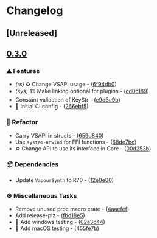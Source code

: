 # Changelog

## [Unreleased]

## [0.3.0](https://github.com/inflation/vapoursynth4-rs/compare/vapoursynth4-sys-v0.2.0...vapoursynth4-sys-v0.3.0)

### ⛰️ Features

- *(rs)* :recycle: Change VSAPI usage - ([6f94db0](https://github.com/inflation/vapoursynth4-rs/commit/6f94db0397cffe55937e288d795c3f9bdefcd209))
- *(sys)* :building_construction: Make linking optional for plugins - ([cd0c189](https://github.com/inflation/vapoursynth4-rs/commit/cd0c1892d8fdd23f349126b524bced5b6fcd8bfa))
- Constant validation of KeyStr - ([e9d6e9b](https://github.com/inflation/vapoursynth4-rs/commit/e9d6e9b40dd5860175f7773fb4c65571d6788b18))
- :construction_worker: Initial CI config - ([266ebf5](https://github.com/inflation/vapoursynth4-rs/commit/266ebf50c7a1c9d6e61700f98fe9f2cb5c261100))

### 🚜 Refactor

- Carry VSAPI in structs - ([659d840](https://github.com/inflation/vapoursynth4-rs/commit/659d840e303ea2e46f04b2888b687d81f17a2dac))
- Use `system-unwind` for FFI functions - ([68de7bc](https://github.com/inflation/vapoursynth4-rs/commit/68de7bcf6637573cf87f478ee081126153cbbc78))
- ♻️ Change API to use its interface in Core - ([00d253b](https://github.com/inflation/vapoursynth4-rs/commit/00d253b993f7ca0d38783c675c49386852808ba3))

### 📦 Dependencies

- Update `VapourSynth` to R70 - ([12e0e00](https://github.com/inflation/vapoursynth4-rs/commit/12e0e00e8b252a3e6525373f175a820ab90a0724))

### ⚙️ Miscellaneous Tasks

- Remove unused proc macro crate - ([4aaefef](https://github.com/inflation/vapoursynth4-rs/commit/4aaefeffc6f6040924b4d0c91dc0069a7272c90c))
- Add release-plz - ([fbd18e5](https://github.com/inflation/vapoursynth4-rs/commit/fbd18e559c79379e9b922d96fafb277a5f61da1f))
- 👷 Add windows testing - ([02a3c44](https://github.com/inflation/vapoursynth4-rs/commit/02a3c44fb063791c10dbf3b3798ba017a6100e18))
- :construction_worker: Add macOS testing - ([455fe7b](https://github.com/inflation/vapoursynth4-rs/commit/455fe7b0db84a8a38920528e2e40a6c459801cdf))


